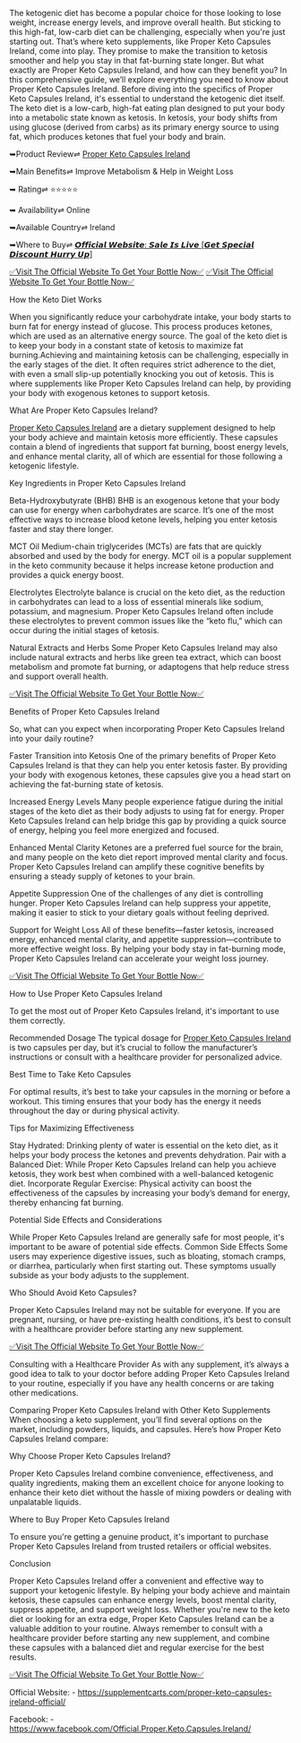 The ketogenic diet has become a popular choice for those looking to lose weight, increase energy levels, and improve overall health. But sticking to this high-fat, low-carb diet can be challenging, especially when you're just starting out. That’s where keto supplements, like Proper Keto Capsules Ireland, come into play. They promise to make the transition to ketosis smoother and help you stay in that fat-burning state longer. But what exactly are Proper Keto Capsules Ireland, and how can they benefit you? In this comprehensive guide, we’ll explore everything you need to know about Proper Keto Capsules Ireland. Before diving into the specifics of Proper Keto Capsules Ireland, it's essential to understand the ketogenic diet itself. The keto diet is a low-carb, high-fat eating plan designed to put your body into a metabolic state known as ketosis. In ketosis, your body shifts from using glucose (derived from carbs) as its primary energy source to using fat, which produces ketones that fuel your body and brain.

➥Product Review⇌ [Proper Keto Capsules Ireland](https://supplementcarts.com/proper-keto-capsules-ireland-official/)

➥Main Benefits⇌ Improve Metabolism & Help in Weight Loss

➥ Rating⇌ ⭐⭐⭐⭐⭐

➥ Availability⇌ Online

➥Available Country⇌ Ireland

➥Where to Buy⇌ [𝙊𝙛𝙛𝙞𝙘𝙞𝙖𝙡 𝙒𝙚𝙗𝙨𝙞𝙩𝙚: 𝙎𝙖𝙡𝙚 𝙄𝙨 𝙇𝙞𝙫𝙚 [𝙂𝙚𝙩 𝙎𝙥𝙚𝙘𝙞𝙖𝙡 𝘿𝙞𝙨𝙘𝙤𝙪𝙣𝙩 𝙃𝙪𝙧𝙧𝙮 𝙐𝙥]](https://supplementcarts.com/proper-keto-capsules-ireland-official/)


[✅Visit The Official Website To Get Your Bottle Now✅](https://supplementcarts.com/proper-keto-capsules-ireland-official/)
[✅Visit The Official Website To Get Your Bottle Now✅](https://supplementcarts.com/proper-keto-capsules-ireland-official/)


How the Keto Diet Works

When you significantly reduce your carbohydrate intake, your body starts to burn fat for energy instead of glucose. This process produces ketones, which are used as an alternative energy source. The goal of the keto diet is to keep your body in a constant state of ketosis to maximize fat burning.Achieving and maintaining ketosis can be challenging, especially in the early stages of the diet. It often requires strict adherence to the diet, with even a small slip-up potentially knocking you out of ketosis. This is where supplements like Proper Keto Capsules Ireland can help, by providing your body with exogenous ketones to support ketosis.

What Are Proper Keto Capsules Ireland?

[Proper Keto Capsules Ireland](https://www.facebook.com/Official.Proper.Keto.Capsules.Ireland/) are a dietary supplement designed to help your body achieve and maintain ketosis more efficiently. These capsules contain a blend of ingredients that support fat burning, boost energy levels, and enhance mental clarity, all of which are essential for those following a ketogenic lifestyle.

Key Ingredients in Proper Keto Capsules Ireland

Beta-Hydroxybutyrate (BHB)
BHB is an exogenous ketone that your body can use for energy when carbohydrates are scarce. It’s one of the most effective ways to increase blood ketone levels, helping you enter ketosis faster and stay there longer.

MCT Oil
Medium-chain triglycerides (MCTs) are fats that are quickly absorbed and used by the body for energy. MCT oil is a popular supplement in the keto community because it helps increase ketone production and provides a quick energy boost.

Electrolytes
Electrolyte balance is crucial on the keto diet, as the reduction in carbohydrates can lead to a loss of essential minerals like sodium, potassium, and magnesium. Proper Keto Capsules Ireland often include these electrolytes to prevent common issues like the “keto flu,” which can occur during the initial stages of ketosis.

Natural Extracts and Herbs
Some Proper Keto Capsules Ireland may also include natural extracts and herbs like green tea extract, which can boost metabolism and promote fat burning, or adaptogens that help reduce stress and support overall health.

[✅Visit The Official Website To Get Your Bottle Now✅](https://supplementcarts.com/proper-keto-capsules-ireland-official/)

Benefits of Proper Keto Capsules Ireland

So, what can you expect when incorporating Proper Keto Capsules Ireland into your daily routine?

Faster Transition into Ketosis
One of the primary benefits of Proper Keto Capsules Ireland is that they can help you enter ketosis faster. By providing your body with exogenous ketones, these capsules give you a head start on achieving the fat-burning state of ketosis.

Increased Energy Levels
Many people experience fatigue during the initial stages of the keto diet as their body adjusts to using fat for energy. Proper Keto Capsules Ireland can help bridge this gap by providing a quick source of energy, helping you feel more energized and focused.

Enhanced Mental Clarity
Ketones are a preferred fuel source for the brain, and many people on the keto diet report improved mental clarity and focus. Proper Keto Capsules Ireland can amplify these cognitive benefits by ensuring a steady supply of ketones to your brain.

Appetite Suppression
One of the challenges of any diet is controlling hunger. Proper Keto Capsules Ireland can help suppress your appetite, making it easier to stick to your dietary goals without feeling deprived.

Support for Weight Loss
All of these benefits—faster ketosis, increased energy, enhanced mental clarity, and appetite suppression—contribute to more effective weight loss. By helping your body stay in fat-burning mode, Proper Keto Capsules Ireland can accelerate your weight loss journey.

[✅Visit The Official Website To Get Your Bottle Now✅](https://supplementcarts.com/proper-keto-capsules-ireland-official/)

How to Use Proper Keto Capsules Ireland

To get the most out of Proper Keto Capsules Ireland, it's important to use them correctly.

Recommended Dosage
The typical dosage for [Proper Keto Capsules Ireland](https://thebuzzbyte.com/proper-keto-capsules-ireland/) is two capsules per day, but it’s crucial to follow the manufacturer’s instructions or consult with a healthcare provider for personalized advice.

Best Time to Take Keto Capsules

For optimal results, it’s best to take your capsules in the morning or before a workout. This timing ensures that your body has the energy it needs throughout the day or during physical activity.

Tips for Maximizing Effectiveness

Stay Hydrated: Drinking plenty of water is essential on the keto diet, as it helps your body process the ketones and prevents dehydration.
Pair with a Balanced Diet: While Proper Keto Capsules Ireland can help you achieve ketosis, they work best when combined with a well-balanced ketogenic diet.
Incorporate Regular Exercise: Physical activity can boost the effectiveness of the capsules by increasing your body’s demand for energy, thereby enhancing fat burning.

Potential Side Effects and Considerations

While Proper Keto Capsules Ireland are generally safe for most people, it's important to be aware of potential side effects.
Common Side Effects
Some users may experience digestive issues, such as bloating, stomach cramps, or diarrhea, particularly when first starting out. These symptoms usually subside as your body adjusts to the supplement.

Who Should Avoid Keto Capsules?

Proper Keto Capsules Ireland may not be suitable for everyone. If you are pregnant, nursing, or have pre-existing health conditions, it’s best to consult with a healthcare provider before starting any new supplement.

[✅Visit The Official Website To Get Your Bottle Now✅](https://supplementcarts.com/proper-keto-capsules-ireland-official/)

Consulting with a Healthcare Provider
As with any supplement, it’s always a good idea to talk to your doctor before adding Proper Keto Capsules Ireland to your routine, especially if you have any health concerns or are taking other medications.

Comparing Proper Keto Capsules Ireland with Other Keto Supplements
When choosing a keto supplement, you’ll find several options on the market, including powders, liquids, and capsules. Here’s how Proper Keto Capsules Ireland compare:

Why Choose Proper Keto Capsules Ireland?

Proper Keto Capsules Ireland combine convenience, effectiveness, and quality ingredients, making them an excellent choice for anyone looking to enhance their keto diet without the hassle of mixing powders or dealing with unpalatable liquids.

Where to Buy Proper Keto Capsules Ireland

To ensure you're getting a genuine product, it's important to purchase Proper Keto Capsules Ireland from trusted retailers or official websites.

Conclusion

Proper Keto Capsules Ireland offer a convenient and effective way to support your ketogenic lifestyle. By helping your body achieve and maintain ketosis, these capsules can enhance energy levels, boost mental clarity, suppress appetite, and support weight loss. Whether you're new to the keto diet or looking for an extra edge, Proper Keto Capsules Ireland can be a valuable addition to your routine. Always remember to consult with a healthcare provider before starting any new supplement, and combine these capsules with a balanced diet and regular exercise for the best results.

[✅Visit The Official Website To Get Your Bottle Now✅](https://supplementcarts.com/proper-keto-capsules-ireland-official/)

Official Website: - https://supplementcarts.com/proper-keto-capsules-ireland-official/

Facebook: - https://www.facebook.com/Official.Proper.Keto.Capsules.Ireland/
